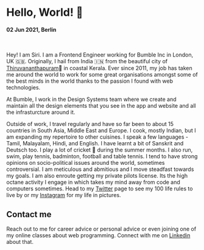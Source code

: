 
# Hello, World! 👋

#### 02 Jun 2021, Berlin

&nbsp;

Hey! I am Siri. I am a Frontend Engineer working for Bumble Inc in London, UK 🇬🇧. Originally, I hail from India 🇮🇳 from the beautiful city of [Thiruvananthapuram](https://en.wikipedia.org/wiki/Thiruvananthapuram)🌴 in coastal Kerala. Ever since 2011, my job has taken me around the world to work for some great organisations amongst some of the best minds in the world thanks to the passion I found with web technologies.

At Bumble, I work in the Design Systems team where we create and maintain all the design elements that you see in the app and website and all the infrasturcture around it.

Outside of work, I travel regularly and have so far been to about 15 countries in South Asia, Middle East and Europe. I cook, mostly Indian, but I am expanding my repertoire to other cuisines. I speak a few languages - Tamil, Malayalam, Hindi, and English. I have learnt a bit of Sanskrit and Deutsch too. I play a lot of cricket 🏏 during the summer months. I also run, swim, play tennis, badminton, football and table tennis. I tend to have strong opinions on socio-political issues around the world, sometimes controversial. I am meticulous and abmitious and I move steadfast towards my goals. I am also enroute getting my private pilots license. Its the high octane activity I engage in which takes my mind away from code and computers sometimes. Head to my [Twitter](https://twitter.sreeram.io/) page to see my 100 life rules to live by or my [Instagram](https://instagram.sreeram.io) for my life in pictures.

## Contact me

Reach out to me for career advice or personal advice or even joining one of my online classes about web programming. Connect with me on [Linkedin](https://linkedin.sreeram.io/) about that.

<!--![](https://github-readme-stats.vercel.app/api?username=sreeramofficial&show_icons=true&count_private=true)-->
